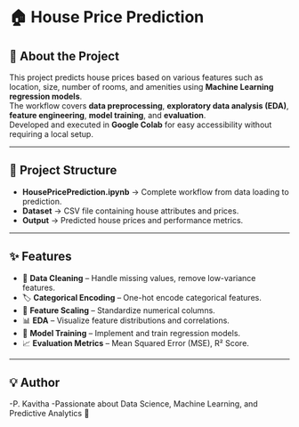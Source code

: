# 🏠 House Price Prediction

## 📖 About the Project
This project predicts house prices based on various features such as location, size, number of rooms, and amenities using **Machine Learning regression models**.  
The workflow covers **data preprocessing**, **exploratory data analysis (EDA)**, **feature engineering**, **model training**, and **evaluation**.  
Developed and executed in **Google Colab** for easy accessibility without requiring a local setup.

---

## 📂 Project Structure
- **HousePricePrediction.ipynb** → Complete workflow from data loading to prediction.
- **Dataset** → CSV file containing house attributes and prices.
- **Output** → Predicted house prices and performance metrics.

---

## ✨ Features
- 🧹 **Data Cleaning** – Handle missing values, remove low-variance features.
- 🏷 **Categorical Encoding** – One-hot encode categorical features.
- 📏 **Feature Scaling** – Standardize numerical columns.
- 📊 **EDA** – Visualize feature distributions and correlations.
- 🤖 **Model Training** – Implement and train regression models.
- 📈 **Evaluation Metrics** – Mean Squared Error (MSE), R² Score.

---

## 💡 Author
-P. Kavitha
-Passionate about Data Science, Machine Learning, and Predictive Analytics 🚀
